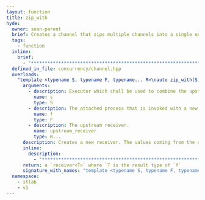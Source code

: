 ```yaml
---
layout: function
title: zip_with
hyde:
  owner: sean-parent
  brief: Creates a channel that zips multiple channels into a single one
  tags:
    - function
  inline:
    brief:
      - "***********************************************************************************************"
  defined_in_file: concurrency/channel.hpp
  overloads:
    "template <typename S, typename F, typename... R>\nauto zip_with(S, F, R...)":
      arguments:
        - description: Executor which shall be used to combine the upstream values.
          name: s
          type: S
        - description: The attached process that is invoked with a new set of values.
          name: f
          type: F
        - description: The upstream receiver.
          name: upstream_receiver
          type: R...
      description: Creates a new receiver. The values coming from the upstream receiver collected and when from each upstream receiver a values is available, then it passes them to the process `f`.
      inline:
        description:
          - "***********************************************************************************************"
      return: a `receiver<T>` where `T is the result type of `f`
      signature_with_names: "template <typename S, typename F, typename... R>\nauto zip_with(S s, F f, R... upstream_receiver)"
  namespace:
    - stlab
    - v1
---
```

